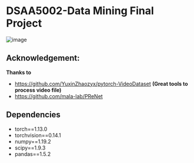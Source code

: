 # DSAA5002-Data Mining Final Project
![image](https://github.com/Kainan-Liu/DSAA5002-FinalProject/assets/146005327/c8422f98-4714-4264-bd68-664cd08a95d3)

## Acknowledgement:
**Thanks to**
- https://github.com/YuxinZhaozyx/pytorch-VideoDataset **(Great tools to process video file)**
- https://github.com/mala-lab/PReNet

## Dependencies
- torch==1.13.0
- torchvision==0.14.1
- numpy==1.19.2
- scipy==1.9.3
- pandas==1.5.2
